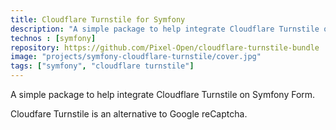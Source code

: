 ```yaml
---
title: Cloudflare Turnstile for Symfony
description: "A simple package to help integrate Cloudflare Turnstile on Symfony Form. Turnstile protects your form to spam bots."
technos : [symfony]
repository: https://github.com/Pixel-Open/cloudflare-turnstile-bundle
image: "projects/symfony-cloudflare-turnstile/cover.jpg"
tags: ["symfony", "cloudflare turnstile"]
---
```

A simple package to help integrate Cloudflare Turnstile on Symfony Form.

Cloudfare Turnstile is an alternative to Google reCaptcha.
<!-- break -->